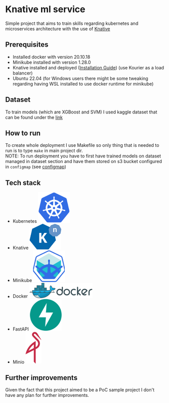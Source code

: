 # Knative ml service

Simple project that aims to train skills regarding kubernetes and microservices architecture with the use of [Knative](https://knative.dev/docs/)

## Prerequisites
* Installed docker with version 20.10.18
* Minikube installed with version 1.28.0
* Knative installed and deployed ([Installation Guide](https://knative.dev/docs/install/)) (use Kourier as a load balancer)
* Ubuntu 22.04 (for Windows users there might be some tweaking regarding having WSL installed to use docker runtime for minikube)

## Dataset
To train models (which are XGBoost and SVM) I used kaggle dataset that can be found under the [link](https://www.kaggle.com/datasets/yasserh/housing-prices-dataset)


## How to run
To create whole deployment I use Makefile so only thing that is needed to run is to type `make` in main project dir. \
NOTE: To run deployment you have to first have trained models on dataset managed in dataset section and have them stored on s3 bucket configured in `configmap` (see [configmap](minikube/configmap/project_config.yaml))

## Tech stack
* Kubernetes <img src=".github/.idea/kubernetes.svg.png" width=100></img>
* Knative <img src=".github/.idea/knative.png" width=100></img>
* Minikube <img src=".github/.idea/minikube.png" width=100></img>
* Docker <img src=".github/.idea/docker.svg.png" width=200></img>
* FastAPI <img src=".github/.idea/fastapi.svg" width=100></img>
* Minio <img src=".github/.idea/minio.svg" width=50></img>

## Further improvements
Given the fact that this project aimed to be a PoC sample project I don't have any plan for further improvements.
